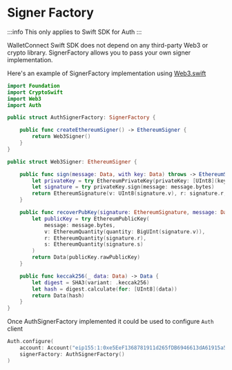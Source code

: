 # Signer Factory

:::info
This only applies to Swift SDK for Auth
:::

WalletConnect Swift SDK does not depend on any third-party Web3 or crypto library. SignerFactory allows you to pass your own signer implementation.

Here's an example of SignerFactory implementation using [Web3.swift](https://github.com/WalletConnect/Web3.swift)

```swift
import Foundation
import CryptoSwift
import Web3
import Auth

public struct AuthSignerFactory: SignerFactory {

    public func createEthereumSigner() -> EthereumSigner {
        return Web3Signer()
    }
}

public struct Web3Signer: EthereumSigner {

    public func sign(message: Data, with key: Data) throws -> EthereumSignature {
        let privateKey = try EthereumPrivateKey(privateKey: [UInt8](key))
        let signature = try privateKey.sign(message: message.bytes)
        return EthereumSignature(v: UInt8(signature.v), r: signature.r, s: signature.s)
    }

    public func recoverPubKey(signature: EthereumSignature, message: Data) throws -> Data {
        let publicKey = try EthereumPublicKey(
            message: message.bytes,
            v: EthereumQuantity(quantity: BigUInt(signature.v)),
            r: EthereumQuantity(signature.r),
            s: EthereumQuantity(signature.s)
        )
        return Data(publicKey.rawPublicKey)
    }

    public func keccak256(_ data: Data) -> Data {
        let digest = SHA3(variant: .keccak256)
        let hash = digest.calculate(for: [UInt8](data))
        return Data(hash)
    }
}
```

Once AuthSignerFactory implemented it could be used to configure `Auth` client

```swift
Auth.configure(
    account: Account("eip155:1:0xe5EeF1368781911d265fDB6946613dA61915a501")!,
    signerFactory: AuthSignerFactory()
)
```
